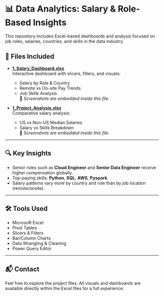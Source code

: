 # 📊 Data Analytics: Salary & Role-Based Insights

This repository includes Excel-based dashboards and analysis focused on job roles, salaries, countries, and skills in the data industry.

## 📁 Files Included

- **[1_Salary_Dashboard.xlsx](./1_Salary_Dashboard.xlsx)**  
  Interactive dashboard with slicers, filters, and visuals:
  - Salary by Role & Country
  - Remote vs On-site Pay Trends
  - Job Skills Analysis  
  📌 *Screenshots are embedded inside this file.*

- **[1_Project_Analysis.xlsx](./1_Project_Analysis.xlsx)**  
  Comparative salary analysis:
  - US vs Non-US Median Salaries
  - Salary vs Skills Breakdown  
  📌 *Screenshots are embedded inside this file.*

---

## 🔍 Key Insights

- Senior roles such as **Cloud Engineer** and **Senior Data Engineer** receive higher compensation globally.
- Top-paying skills: **Python**, **SQL**, **AWS**, **Pyspark**.
- Salary patterns vary more by country and role than by job location (remote/onsite).

---

## 🛠️ Tools Used

- Microsoft Excel
- Pivot Tables
- Slicers & Filters
- Bar/Column Charts
- Data Wrangling & Cleaning
- Power Query Editor
---

## 📬 Contact

Feel free to explore the project files. All visuals and dashboards are available directly within the Excel files for a full experience.
